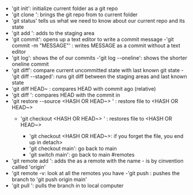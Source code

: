 - 'git init': initialize current folder as a git repo
- 'git clone <URL>': brings the git repo from <URL> to current folder 
- 'git status' tells us what we need to know about our current repo and its state
- 'git add <FILE>': adds <FILE> to the staging area
- 'git commit': opens up a text editor to write a commit message
	-'git commit -m "MESSAGE"' : writes MESSAGE as a commit without a text editor
- 'git log': shows the of our commits
	-'git log --oneline': shows the shorter oneline commit
- 'git diff': compare current uncommitted state with last known git state
	-'git diff --staged': runs git diff between the staging areas and last known state
- 'git diff HEAD~<NUMBER> : compares HEAD with commit <NUMBER> ago (relative)
- 'git diff <HASH>':  compares HEAD with the commit in <HASH>
- 'git restore --source <HASH OR HEAD~> <FILE>' : restore file to <HASH OR HEAD~>
	- 'git checkout <HASH OR HEAD~> <FILE>' : restores file to <HASH OR HEAD~>
		- 'git checkout <HASH OR HEAD~>: if you forget the file, you end up in detach>
		- 'git checkout main': go back to main
		- 'git switch main': go back to main
#remotes
- 'git remote add <NAME> <URL>': adds the <URL> as a remote with the name <NAME>
	-<NAME> is by cinvention callled 'origin'
- 'git remote -v: look at all the remotes you have
-'git push <WHERE> <WHAT>: pushes the <WHAT> branch to <WHERE>
	'git push origin main'
- 'git pull <WHERE> <WHAT>': pulls the <WHAT> branch in <WHERE> to local computer
